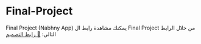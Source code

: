 # Final-Project
Final Project (Nabhny App)
يمكنك مشاهدة رابط ال Final Project من خلال الرابط التالي:
[🔗 رابط التصميم](https://drive.google.com/drive/folders/1eQ7P5T_fzEiSKfWuqqjMSX_YH5F0gACV?usp=sharing)
